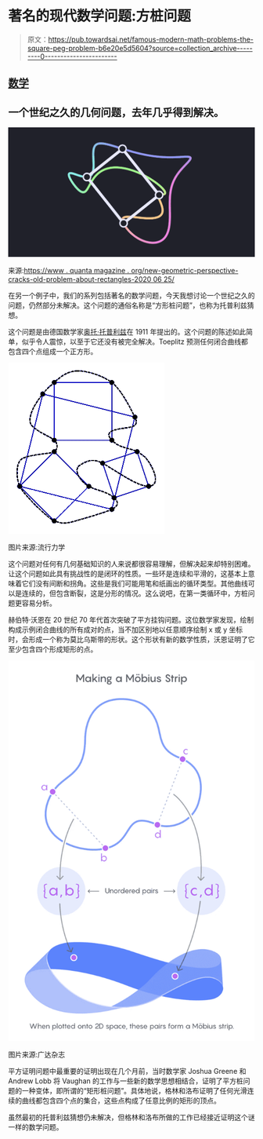 # 著名的现代数学问题:方桩问题

> 原文：<https://pub.towardsai.net/famous-modern-math-problems-the-square-peg-problem-b6e20e5d5604?source=collection_archive---------0----------------------->

## [数学](https://towardsai.net/p/category/mathematics)

## 一个世纪之久的几何问题，去年几乎得到解决。

![](img/203ec77a5a5ea404903f6bfb5b5cb303.png)

来源:[https://www . quanta magazine . org/new-geometric-perspective-cracks-old-problem-about-rectangles-2020 06 25/](https://www.quantamagazine.org/new-geometric-perspective-cracks-old-problem-about-rectangles-20200625/)

在另一个例子中，我们的系列包括著名的数学问题，今天我想讨论一个世纪之久的问题，仍然部分未解决。这个问题的通俗名称是“方形桩问题”，也称为托普利兹猜想。

这个问题是由德国数学家[奥托·托普利兹](https://en.wikipedia.org/wiki/Otto_Toeplitz)在 1911 年提出的。这个问题的陈述如此简单，似乎令人震惊，以至于它还没有被完全解决。Toeplitz 预测任何闭合曲线都包含四个点组成一个正方形。

![](img/2db5284bd0b2b7a3974543ea08501df5.png)

图片来源:流行力学

这个问题对任何有几何基础知识的人来说都很容易理解，但解决起来却特别困难。让这个问题如此具有挑战性的是闭环的性质。一些环是连续和平滑的，这基本上意味着它们没有间断和拐角。这些是我们可能用笔和纸画出的循环类型。其他曲线可以是连续的，但包含断裂，这是分形的情况。这么说吧，在第一类循环中，方桩问题更容易分析。

赫伯特·沃恩在 20 世纪 70 年代首次突破了平方挂钩问题。这位数学家发现，绘制构成示例闭合曲线的所有成对的点，当不加区别地以任意顺序绘制 x 或 y 坐标时，会形成一个称为莫比乌斯带的形状。这个形状有新的数学性质，沃恩证明了它至少包含四个形成矩形的点。

![](img/27c8f7d1d01441e3e0bc6b0ed5bb31ac.png)

图片来源:广达杂志

平方证明问题中最重要的证明出现在几个月前，当时数学家 Joshua Greene 和 Andrew Lobb 将 Vaughan 的工作与一些新的数学思想相结合，证明了平方桩问题的一种变体，即所谓的“矩形桩问题”。具体地说，格林和洛布证明了任何光滑连续的曲线都包含四个点的集合，这些点构成了任意比例的矩形的顶点。

虽然最初的托普利兹猜想仍未解决，但格林和洛布所做的工作已经接近证明这个谜一样的数学问题。
